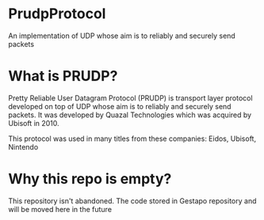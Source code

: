 # PrudpProtocol
An implementation of UDP whose aim is to reliably and securely send packets

# What is PRUDP?
Pretty Reliable User Datagram Protocol (PRUDP) is transport layer protocol developed on top of UDP whose aim is to reliably and securely send packets. It was developed by Quazal Technologies which was acquired by Ubisoft in 2010.

This protocol was used in many titles from these companies: Eidos, Ubisoft, Nintendo

# Why this repo is empty?
This repository isn't abandoned. The code stored in Gestapo repository and will be moved here in the future
